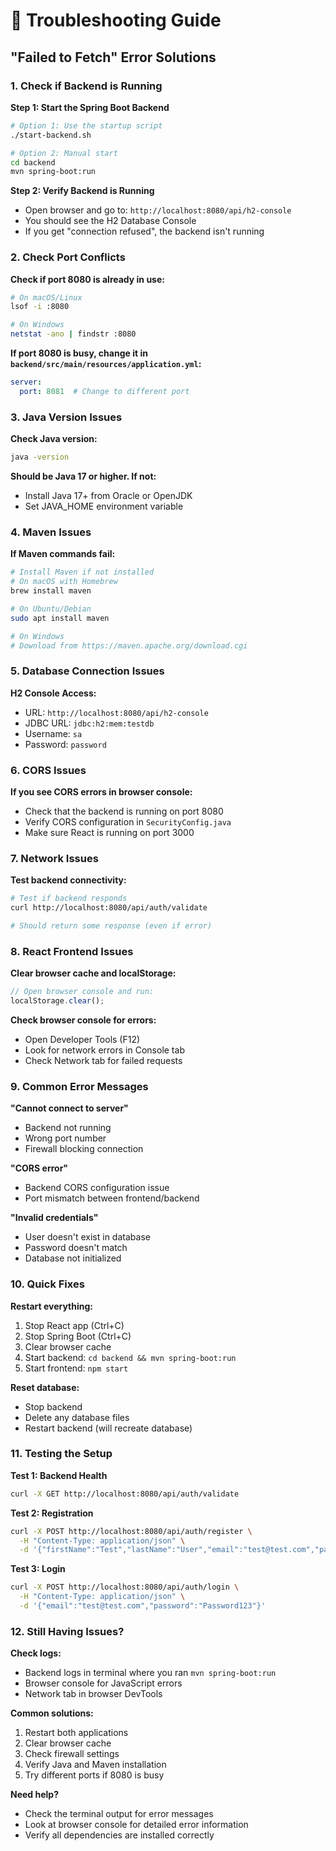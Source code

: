 # 🔧 Troubleshooting Guide

## "Failed to Fetch" Error Solutions

### 1. **Check if Backend is Running**

**Step 1: Start the Spring Boot Backend**
```bash
# Option 1: Use the startup script
./start-backend.sh

# Option 2: Manual start
cd backend
mvn spring-boot:run
```

**Step 2: Verify Backend is Running**
- Open browser and go to: `http://localhost:8080/api/h2-console`
- You should see the H2 Database Console
- If you get "connection refused", the backend isn't running

### 2. **Check Port Conflicts**

**Check if port 8080 is already in use:**
```bash
# On macOS/Linux
lsof -i :8080

# On Windows
netstat -ano | findstr :8080
```

**If port 8080 is busy, change it in `backend/src/main/resources/application.yml`:**
```yaml
server:
  port: 8081  # Change to different port
```

### 3. **Java Version Issues**

**Check Java version:**
```bash
java -version
```

**Should be Java 17 or higher. If not:**
- Install Java 17+ from Oracle or OpenJDK
- Set JAVA_HOME environment variable

### 4. **Maven Issues**

**If Maven commands fail:**
```bash
# Install Maven if not installed
# On macOS with Homebrew
brew install maven

# On Ubuntu/Debian
sudo apt install maven

# On Windows
# Download from https://maven.apache.org/download.cgi
```

### 5. **Database Connection Issues**

**H2 Console Access:**
- URL: `http://localhost:8080/api/h2-console`
- JDBC URL: `jdbc:h2:mem:testdb`
- Username: `sa`
- Password: `password`

### 6. **CORS Issues**

**If you see CORS errors in browser console:**
- Check that the backend is running on port 8080
- Verify CORS configuration in `SecurityConfig.java`
- Make sure React is running on port 3000

### 7. **Network Issues**

**Test backend connectivity:**
```bash
# Test if backend responds
curl http://localhost:8080/api/auth/validate

# Should return some response (even if error)
```

### 8. **React Frontend Issues**

**Clear browser cache and localStorage:**
```javascript
// Open browser console and run:
localStorage.clear();
```

**Check browser console for errors:**
- Open Developer Tools (F12)
- Look for network errors in Console tab
- Check Network tab for failed requests

### 9. **Common Error Messages**

**"Cannot connect to server"**
- Backend not running
- Wrong port number
- Firewall blocking connection

**"CORS error"**
- Backend CORS configuration issue
- Port mismatch between frontend/backend

**"Invalid credentials"**
- User doesn't exist in database
- Password doesn't match
- Database not initialized

### 10. **Quick Fixes**

**Restart everything:**
1. Stop React app (Ctrl+C)
2. Stop Spring Boot (Ctrl+C)
3. Clear browser cache
4. Start backend: `cd backend && mvn spring-boot:run`
5. Start frontend: `npm start`

**Reset database:**
- Stop backend
- Delete any database files
- Restart backend (will recreate database)

### 11. **Testing the Setup**

**Test 1: Backend Health**
```bash
curl -X GET http://localhost:8080/api/auth/validate
```

**Test 2: Registration**
```bash
curl -X POST http://localhost:8080/api/auth/register \
  -H "Content-Type: application/json" \
  -d '{"firstName":"Test","lastName":"User","email":"test@test.com","password":"Password123","confirmPassword":"Password123"}'
```

**Test 3: Login**
```bash
curl -X POST http://localhost:8080/api/auth/login \
  -H "Content-Type: application/json" \
  -d '{"email":"test@test.com","password":"Password123"}'
```

### 12. **Still Having Issues?**

**Check logs:**
- Backend logs in terminal where you ran `mvn spring-boot:run`
- Browser console for JavaScript errors
- Network tab in browser DevTools

**Common solutions:**
1. Restart both applications
2. Clear browser cache
3. Check firewall settings
4. Verify Java and Maven installation
5. Try different ports if 8080 is busy

**Need help?**
- Check the terminal output for error messages
- Look at browser console for detailed error information
- Verify all dependencies are installed correctly
